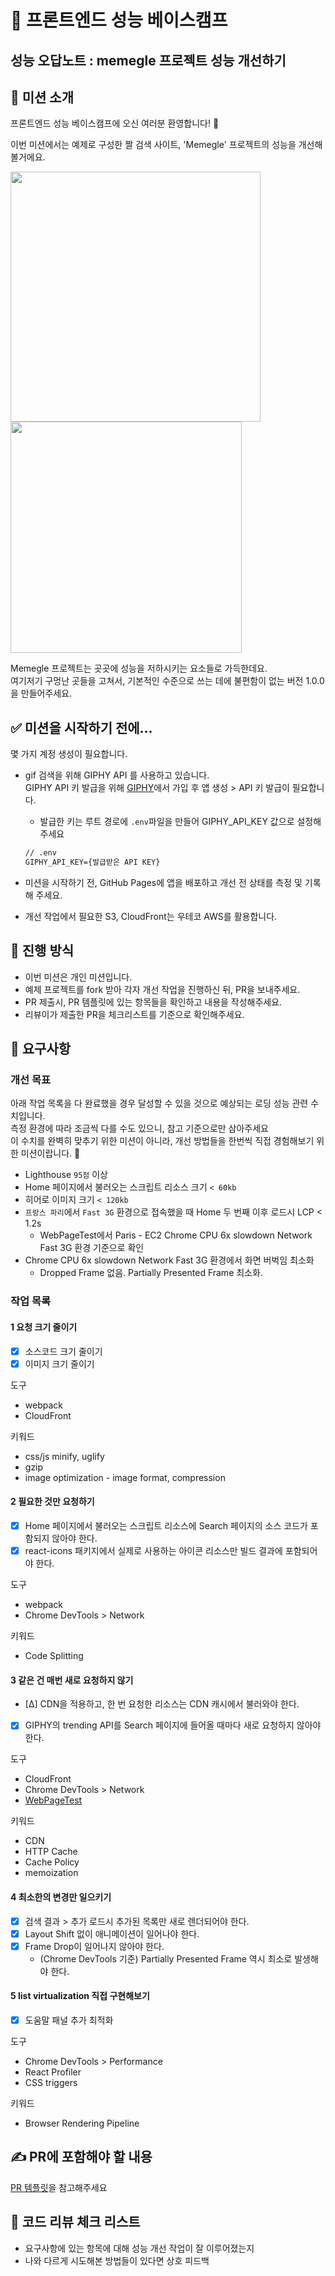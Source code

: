 # 🚀 프론트엔드 성능 베이스캠프

## 성능 오답노트 : memegle 프로젝트 성능 개선하기

## 📕 미션 소개

프론트엔드 성능 베이스캠프에 오신 여러분 환영합니다! 🤗

이번 미션에서는 예제로 구성한 짤 검색 사이트, 'Memegle' 프로젝트의 성능을 개선해볼거에요.

<img width=400 src="https://user-images.githubusercontent.com/81607552/129674696-2fe7251b-90fe-4dec-8bc5-5d47bcc9159c.png"> <img width=370 src="https://user-images.githubusercontent.com/81607552/129674723-03d93732-1aba-42ca-a7cf-d2abe1005847.png">

Memegle 프로젝트는 곳곳에 성능을 저하시키는 요소들로 가득한데요.  
여기저기 구멍난 곳들을 고쳐서, 기본적인 수준으로 쓰는 데에 불편함이 없는 버전 1.0.0을 만들어주세요.

## ✅ 미션을 시작하기 전에...

몇 가지 계정 생성이 필요합니다.

- gif 검색을 위해 GIPHY API 를 사용하고 있습니다.  
  GIPHY API 키 발급을 위해 [GIPHY](https://developers.giphy.com/)에서 가입 후 앱 생성 > API 키 발급이 필요합니다.

  - 발급한 키는 루트 경로에 `.env`파일을 만들어 GIPHY_API_KEY 값으로 설정해주세요

  ```xml
  // .env
  GIPHY_API_KEY={발급받은 API KEY}
  ```

- 미션을 시작하기 전, GitHub Pages에 앱을 배포하고 개선 전 상태를 측정 및 기록해 주세요.
- 개선 작업에서 필요한 S3, CloudFront는 우테코 AWS를 활용합니다.

## 📅 **진행 방식**

- 이번 미션은 개인 미션입니다.
- 예제 프로젝트를 fork 받아 각자 개선 작업을 진행하신 뒤, PR을 보내주세요.
- PR 제출시, PR 템플릿에 있는 항목들을 확인하고 내용을 작성해주세요.
- 리뷰이가 제출한 PR을 체크리스트를 기준으로 확인해주세요.

## **🎯 요구사항**

### 개선 목표

아래 작업 목록을 다 완료했을 경우 달성할 수 있을 것으로 예상되는 로딩 성능 관련 수치입니다.  
측정 환경에 따라 조금씩 다를 수도 있으니, 참고 기준으로만 삼아주세요  
이 수치를 완벽히 맞추기 위한 미션이 아니라, 개선 방법들을 한번씩 직접 경험해보기 위한 미션이랍니다. 🙂

- Lighthouse `95점` 이상
- Home 페이지에서 불러오는 스크립트 리소스 크기 `< 60kb`
- 히어로 이미지 크기 `< 120kb`
- `프랑스 파리`에서 `Fast 3G` 환경으로 접속했을 때 Home 두 번째 이후 로드시 LCP < 1.2s
  - WebPageTest에서 Paris - EC2 Chrome CPU 6x slowdown Network Fast 3G 환경 기준으로 확인
- Chrome CPU 6x slowdown Network Fast 3G 환경에서 화면 버벅임 최소화
  - Dropped Frame 없음. Partially Presented Frame 최소화.

### 작업 목록

#### 1 요청 크기 줄이기

- [x] 소스코드 크기 줄이기
- [x] 이미지 크기 줄이기

도구

- webpack
- CloudFront

키워드

- css/js minify, uglify
- gzip
- image optimization - image format, compression

#### 2 필요한 것만 요청하기

- [x] Home 페이지에서 불러오는 스크립트 리소스에 Search 페이지의 소스 코드가 포함되지 않아야 한다.
- [x] react-icons 패키지에서 실제로 사용하는 아이콘 리소스만 빌드 결과에 포함되어야 한다.

도구

- webpack
- Chrome DevTools > Network

키워드

- Code Splitting

#### 3 같은 건 매번 새로 요청하지 않기

- [∆] CDN을 적용하고, 한 번 요청한 리소스는 CDN 캐시에서 불러와야 한다.
- [x] GIPHY의 trending API를 Search 페이지에 들어올 때마다 새로 요청하지 않아야 한다.

도구

- CloudFront
- Chrome DevTools > Network
- [WebPageTest](https://www.webpagetest.org/)

키워드

- CDN
- HTTP Cache
- Cache Policy
- memoization

#### 4 최소한의 변경만 일으키기

- [x] 검색 결과 > 추가 로드시 추가된 목록만 새로 렌더되어야 한다.
- [x] Layout Shift 없이 애니메이션이 일어나야 한다.
- [x] Frame Drop이 일어나지 않아야 한다.
  - (Chrome DevTools 기준) Partially Presented Frame 역시 최소로 발생해야 한다.

#### 5 list virtualization 직접 구현해보기

- [x] 도움말 패널 추가 최적화

도구

- Chrome DevTools > Performance
- React Profiler
- CSS triggers

키워드

- Browser Rendering Pipeline

## ✍️ PR에 포함해야 할 내용

[PR 템플릿](https://github.com/woowacourse/frontend-performance-basecamp/blob/main/.github/pull_request_template.md)을 참고해주세요

## 👀 코드 리뷰 체크 리스트

- 요구사항에 있는 항목에 대해 성능 개선 작업이 잘 이루어졌는지
- 나와 다르게 시도해본 방법들이 있다면 상호 피드백
